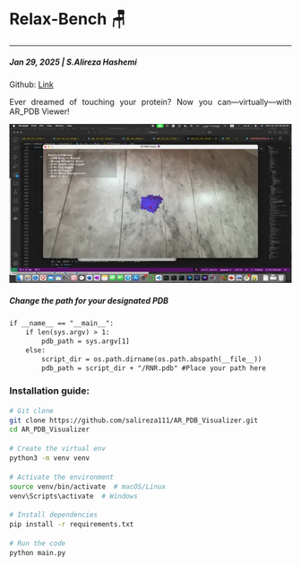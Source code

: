 # Relax-Bench 🪑
---
##### Jan 29, 2025 | S.Alireza Hashemi

Github:
[Link](https://github.com/salireza111/AR_PDB_Visualizer)



<div style="text-align: justify"> 
Ever dreamed of touching your protein? Now you can—virtually—with AR_PDB Viewer!
</div>


![scene](./Demo.webp)


##### Change the path for your designated PDB

```
if __name__ == "__main__":
    if len(sys.argv) > 1:
        pdb_path = sys.argv[1]
    else:
        script_dir = os.path.dirname(os.path.abspath(__file__))
        pdb_path = script_dir + "/RNR.pdb" #Place your path here

```

 
### Installation guide:

```bash
# Git clone
git clone https://github.com/salireza111/AR_PDB_Visualizer.git
cd AR_PDB_Visualizer

# Create the virtual env 
python3 -m venv venv

# Activate the environment
source venv/bin/activate  # macOS/Linux
venv\Scripts\activate  # Windows

# Install dependencies
pip install -r requirements.txt

# Run the code
python main.py
```
